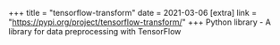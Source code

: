 +++
title = "tensorflow-transform"
date = 2021-03-06
[extra]
link = "https://pypi.org/project/tensorflow-transform/"
+++
Python library - A library for data preprocessing with TensorFlow

